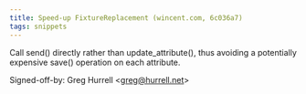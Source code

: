 ```yaml
---
title: Speed-up FixtureReplacement (wincent.com, 6c036a7)
tags: snippets
---
```


Call send() directly rather than update_attribute(), thus avoiding a potentially expensive save() operation on each attribute.

Signed-off-by: Greg Hurrell &lt;greg@hurrell.net&gt;
